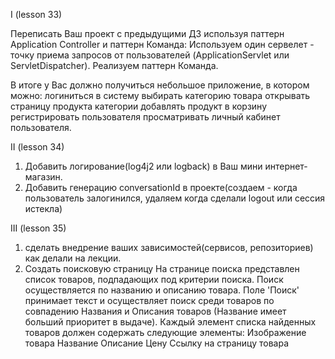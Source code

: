 I (lesson 33)

Переписать Ваш проект с предыдущими ДЗ используя паттерн Application Controller и паттерн Команда:
Используем один сервелет - точку приема запросов от пользователей (ApplicationServlet или ServletDispatcher).
Реализуем паттерн Команда.

В итоге у Вас должно получиться небольшое приложение, в котором можно:
логиниться в систему
выбирать категорию товара
открывать страницу продукта категории
добавлять продукт в корзину
регистрировать пользователя
просматривать личный кабинет пользователя.

II (lesson 34)

1) Добавить логирование(log4j2 или logback) в Ваш мини интернет-магазин.
2) Добавить генерацию conversationId в проекте(создаем - когда пользователь залогинился, удаляем когда сделали logout
   или сессия истекла)

III (lesson 35)

1) сделать внедрение ваших зависимостей(сервисов, репозиториев) как делали на лекции.
2) Создать поисковую страницу
   На странице поиска представлен список товаров, подпадающих под критерии поиска.
   Поиск осуществляется по названию и описанию товара.
   Поле 'Поиск' принимает текст и осуществляет поиск среди товаров по совпадению Названия и Описания товаров (Название
   имеет больший приоритет в выдаче).
   Каждый элемент списка найденных товаров должен содержать следующие элементы:
   Изображение товара
   Название
   Описание
   Цену
   Ссылку на страницу товара

